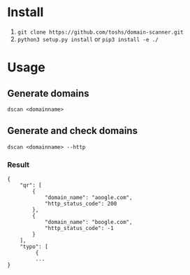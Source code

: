 # Install
1. `git clone https://github.com/toshs/domain-scanner.git`
2. `python3 setup.py install` or `pip3 install -e ./`

# Usage
## Generate domains
`dscan <domainname>`

## Generate and check domains
`dscan <domainname> --http`
### Result
	{
	    "qr": [
	        {
	            "domain_name": "aoogle.com",
	            "http_status_code": 200
	        },
	        {
	            "domain_name": "boogle.com",
	            "http_status_code": -1
	        }
	    ],
	    "typo": [
	    	 { 
	    	 ...
	}
